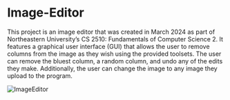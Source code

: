 # Image-Editor

This project is an image editor that was created in March 2024 as part of Northeastern University’s CS 2510: Fundamentals of Computer Science 2. It features a graphical user interface (GUI) that allows the user to remove columns from the image as they wish using the provided toolsets. The user can remove the bluest column, a random column, and undo any of the edits they make. Additionally, the user can change the image to any image they upload to the program.

![ImageEditor](https://github.com/user-attachments/assets/75f77f5f-b83a-4423-8f07-266acd4482ac)
